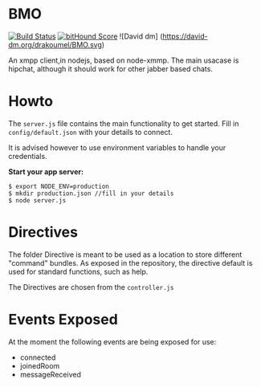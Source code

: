 # BMO

[![Build Status](https://travis-ci.org/drakoumel/BMO.svg?branch=master)](https://travis-ci.org/drakoumel/BMO) [![bitHound Score](https://www.bithound.io/github/drakoumel/BMO/badges/score.svg)](https://www.bithound.io/github/drakoumel/BMO)
![David dm] (https://david-dm.org/drakoumel/BMO.svg)


An xmpp client,in nodejs, based on node-xmmp. The main usacase is hipchat, although it should work for other jabber based chats.


# Howto

The `server.js` file contains the main functionality to get started.
Fill in `config/default.json` with your details to connect.

It is advised however to use environment variables to handle your credentials.

**Start your app server:**

    $ export NODE_ENV=production
    $ mkdir production.json //fill in your details
    $ node server.js

# Directives

The folder Directive is meant to be used as a location to store different "command" bundles.
As exposed in the repository, the directive default is used for standard functions, such as help.

The Directives are chosen from the `controller.js`

# Events Exposed

At the moment the following events are being exposed for use:
* connected
* joinedRoom
* messageReceived
